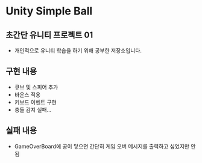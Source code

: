 # Unity Simple Ball 

## 초간단 유니티 프로젝트 01

- 개인적으로 유니티 학습을 하기 위해 공부한 저장소입니다.

## 구현 내용

- 큐브 및 스피어 추가
- 바운스 적용
- 키보드 이벤트 구현
- 충돌 감지 실패...

## 실패 내용

- GameOverBoard에 공이 닿으면 간단히 게임 오버 메시지를 출력하고 싶었지만 안 됨